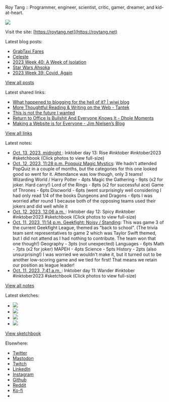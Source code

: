 Roy Tang :: Programmer, engineer, scientist, critic, gamer, dreamer, and kid-at-heart.

![](https://roytang.net/static/img/profile.jpg)

Visit the site: [https://roytang.net](https://roytang.net)

Latest blog posts:

- [GrabTaxi Fares](https://roytang.net/2023/10/grabtaxi/)
- [Celeste](https://roytang.net/2023/10/celeste/)
- [2023 Week 40: A Week of Isolation](https://roytang.net/2023/10/2023-week-40/)
- [Star Wars Ahsoka](https://roytang.net/2023/10/ahsoka/)
- [2023 Week 39: Covid, Again](https://roytang.net/2023/10/2023-week-39/)

[View all posts](https://roytang.net/blog)

Latest shared links:

- [What happened to blogging for the hell of it? | wiwi blog](https://roytang.net/2023/10/5264957daea325782b2c14f10c5cf3a7/)
- [More Thoughtful Reading &amp; Writing on the Web - Tantek](https://roytang.net/2023/10/bb1272f6e0d35521258345995d726fbd/)
- [This is not the future I wanted](https://roytang.net/2023/10/491a37c96c763a3c6ff3f3026d7d8003/)
- [Return to Office Is Bullshit And Everyone Knows It - Dhole Moments](https://roytang.net/2023/10/22968388ee2bdc16bdedc64d0a1684ff/)
- [Making a Website is for Everyone - Jim Nielsen’s Blog](https://roytang.net/2023/10/1275a212c1684afa9c92a737c41257b4/)

[View all links](https://roytang.net/links)

Latest notes:

- [Oct. 13, 2023, midnight ](https://roytang.net/2023/10/111222878909708952/): Inktober day 13: Rise #inktober #inktober2023 #sketchbook (Click photos to view full-size)
- [Oct. 12, 2023, 11:28 p.m. Popquiz Magic Mystics](https://roytang.net/2023/10/popquiz-magic-mystics/): We hadn&#x27;t attended PopQuiz in a couple of months, but the categories for this one looked good so went for it. Attendance was low though, only 3 teams! Wizarding World / Harry Potter - 4pts Magic the Gathering - 9pts (x2 for joker. Hard carry!) Lord of the Rings - 8pts (x2 for successful ace) Game of Thrones - 6pts Discworld - 6pts (went surprisingly well considering I had only read 1/4 of the books Dungeons and Dragons - 6pts I was worried after round 1 because both of the opposing teams used their jokers and did well while it
- [Oct. 12, 2023, 12:06 a.m. ](https://roytang.net/2023/10/111217239402255535/): Inktober day 12: Spicy #inktober #inktober2023 #sketchbook (Click photos to view full-size)
- [Oct. 11, 2023, 11:14 p.m. Geekfight: Noisy / Standing](https://roytang.net/2023/10/geekfight-noisy-standing/): This was game 3 of the current Geekfight League, themed as &quot;back to school&quot;. (The trivia team sent representatives to game 2 which was Taylor Swift themed, but I did not attend as I had nothing to contribute. The team won that one though!) Geography - 3pts (not unexpected) Languages - 6pts Math - 7pts (x2 for joker) MAPEH - 4pts Science - 5pts History - 2pts (also unsurprising!) I was worried we wouldn&#x27;t make it, but it turned out to be another low-scoring game and we tied for first! That means we retain our position as league leader!
- [Oct. 11, 2023, 7:41 a.m. ](https://roytang.net/2023/10/111213364435999644/): Inktober day 11: Wander #inktober #inktober2023 #sketchbook (Click photos to view full-size)

[View all notes](https://roytang.net/notes)

Latest sketches:


- ![](https://roytang.net/media/cache/31/e1/31e127a65c25048d143c0db4be697111.jpg)
- ![](https://roytang.net/media/cache/15/33/1533628efb968897747cb899f7f4b5ea.jpg)
- ![](https://roytang.net/media/cache/80/63/8063ecd3d7384939b423e497c367357d.jpg)
- ![](https://roytang.net/media/cache/76/a9/76a9e095cf5dff4507194f6553aadf35.jpg)

[View sketchbook](https://roytang.net/albums/sketchbook)


Elsewhere:

- [Twitter](https://twitter.com/roytang)
- [Mastodon](https://indieweb.social/@roytang)
- [Twitch](https://twitch.tv/twitchyroy)
- [LinkedIn](https://www.linkedin.com/in/roytang)
- [Instagram](https://instagram.com/roytang0400)
- [Github](https://github.com/roytang)
- [Reddit](https://reddit.com/u/hungryroy)
- [Ko-fi](https://ko-fi.com/roytang)
- [](mailto:hello@roytang.net)